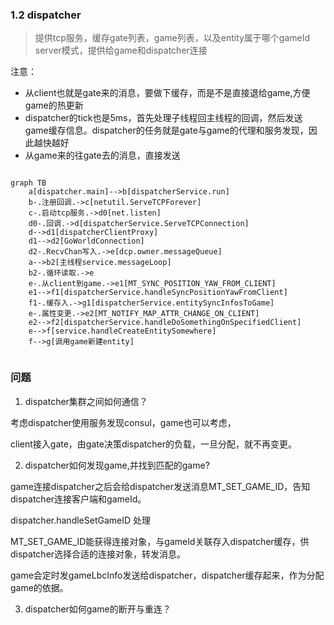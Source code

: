 ### 1.2 dispatcher
>提供tcp服务，缓存gate列表，game列表，以及entity属于哪个gameId
>server模式，提供给game和dispatcher连接


注意：

* 从client也就是gate来的消息，要做下缓存，而是不是直接退给game,方便game的热更新
* dispatcher的tick也是5ms，首先处理子线程回主线程的回调，然后发送game缓存信息。dispatcher的任务就是gate与game的代理和服务发现，因此越快越好
* 从game来的往gate去的消息，直接发送

```mermaid

graph TB
    a[dispatcher.main]-->b[dispatcherService.run]
    b-.注册回调.->c[netutil.ServeTCPForever]
    c-.启动tcp服务.->d0[net.listen]
    d0-.回调.->d[dispatcherService.ServeTCPConnection]
    d-->d1[dispatcherClientProxy]
    d1-->d2[GoWorldConnection]
    d2-.RecvChan写入.->e[dcp.owner.messageQueue]
    a-->b2[主线程service.messageLoop]
    b2-.循环读取.->e
    e-.从client到game.->e1[MT_SYNC_POSITION_YAW_FROM_CLIENT]
    e1-->f1[dispatcherService.handleSyncPositionYawFromClient]
    f1-.缓存入.->g1[dispatcherService.entitySyncInfosToGame]
    e-.属性变更.->e2[MT_NOTIFY_MAP_ATTR_CHANGE_ON_CLIENT]
    e2-->f2[dispatcherService.handleDoSomethingOnSpecifiedClient]
    e-->f[service.handleCreateEntitySomewhere]
    f-->g[调用game新建entity]


```

### 问题

1. dispatcher集群之间如何通信？

考虑dispatcher使用服务发现consul，game也可以考虑，

client接入gate，由gate决策dispatcher的负载，一旦分配，就不再变更。

2. dispatcher如何发现game,并找到匹配的game?

game连接dispatcher之后会给dispatcher发送消息MT_SET_GAME_ID，告知dispatcher连接客户端和gameId。

dispatcher.handleSetGameID 处理

MT_SET_GAME_ID能获得连接对象，与gameId关联存入dispatcher缓存，供dispatcher选择合适的连接对象，转发消息。

game会定时发gameLbcInfo发送给dispatcher，dispatcher缓存起来，作为分配game的依据。


3. dispatcher如何game的断开与重连？